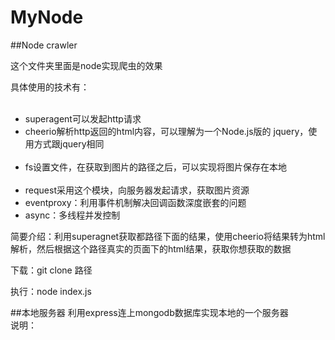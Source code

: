 # MyNode
##Node crawler
<p>这个文件夹里面是node实现爬虫的效果</p>
<p>具体使用的技术有：</p>
<ul>
  <li>superagent可以发起http请求</li>
  <li>cheerio解析http返回的html内容，可以理解为一个Node.js版的 jquery，使用方式跟jquery相同</li>
  <li>fs设置文件，在获取到图片的路径之后，可以实现将图片保存在本地</li>
  <li>request采用这个模块，向服务器发起请求，获取图片资源</li>
  <li>eventproxy：利用事件机制解决回调函数深度嵌套的问题</li>
  <li>async：多线程并发控制</li>
</ul>
<p>简要介绍：利用superagnet获取都路径下面的结果，使用cheerio将结果转为html解析，然后根据这个路径真实的页面下的html结果，获取你想获取的数据</p>
<p class="highlight highlight-source-shell">下载：git clone 路径</p>
<p class="highlight highlight-source-shell">执行：node index.js</p>
##本地服务器
利用express连上mongodb数据库实现本地的一个服务器</br>
说明：
